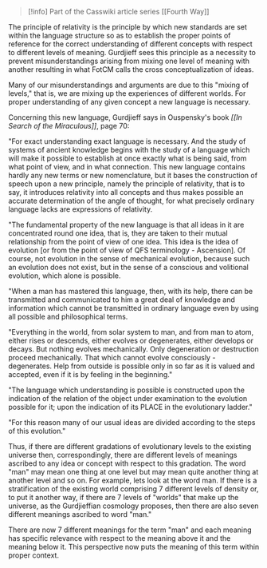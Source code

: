 > [!info] Part of the Casswiki article series [[Fourth Way]]

The principle of relativity is the principle by which new standards are set within the language structure so as to establish the proper points of reference for the correct understanding of different concepts with respect to different levels of meaning. Gurdjieff sees this principle as a necessity to prevent misunderstandings arising from mixing one level of meaning with another resulting in what FotCM calls the cross conceptualization of ideas.

Many of our misunderstandings and arguments are due to this "mixing of levels," that is, we are mixing up the experiences of different worlds. For proper understanding of any given concept a new language is necessary.

Concerning this new language, Gurdjieff says in Ouspensky's book _[[In Search of the Miraculous]]_, page 70:

"For exact understanding exact language is necessary. And the study of systems of ancient knowledge begins with the study of a language which will make it possible to establish at once exactly what is being said, from what point of view, and in what connection. This new language contains hardly any new terms or new nomenclature, but it bases the construction of speech upon a new principle, namely the principle of relativity, that is to say, it introduces relativity into all concepts and thus makes possible an accurate determination of the angle of thought, for what precisely ordinary language lacks are expressions of relativity.

"The fundamental property of the new language is that all ideas in it are concentrated round one idea, that is, they are taken to their mutual relationship from the point of view of one idea. This idea is the idea of evolution \[or from the point of view of QFS terminology - Ascension\]. Of course, not evolution in the sense of mechanical evolution, because such an evolution does not exist, but in the sense of a conscious and volitional evolution, which alone is possible.

"When a man has mastered this language, then, with its help, there can be transmitted and communicated to him a great deal of knowledge and information which cannot be transmitted in ordinary language even by using all possible and philosophical terms.

"Everything in the world, from solar system to man, and from man to atom, either rises or descends, either evolves or degenerates, either develops or decays. But nothing evolves mechanically. Only degeneration or destruction proceed mechanically. That which cannot evolve consciously - degenerates. Help from outside is possible only in so far as it is valued and accepted, even if it is by feeling in the beginning."

"The language which understanding is possible is constructed upon the indication of the relation of the object under examination to the evolution possible for it; upon the indication of its PLACE in the evolutionary ladder."

"For this reason many of our usual ideas are divided according to the steps of this evolution."

Thus, if there are different gradations of evolutionary levels to the existing universe then, correspondingly, there are different levels of meanings ascribed to any idea or concept with respect to this gradation. The word "man" may mean one thing at one level but may mean quite another thing at another level and so on. For example, lets look at the word man. If there is a stratification of the existing world comprising 7 different levels of density or, to put it another way, if there are 7 levels of "worlds" that make up the universe, as the Gurdjieffian cosmology proposes, then there are also seven different meanings ascribed to word "man."

There are now 7 different meanings for the term "man" and each meaning has specific relevance with respect to the meaning above it and the meaning below it. This perspective now puts the meaning of this term within proper context.
